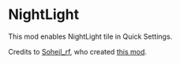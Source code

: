 # NightLight

This mod enables NightLight tile in Quick Settings.

Credits to [Soheil_rf](https://forum.xda-developers.com/crossdevice-dev/sony-themes-apps/oreo-enable-night-light-tile-t3713021), who created [this mod](https://forum.xda-developers.com/crossdevice-dev/sony-themes-apps/oreo-enable-night-light-tile-t3713021).
